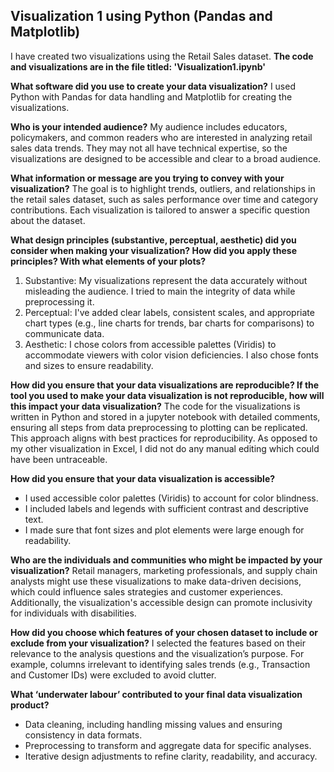 ## Visualization 1 using Python (Pandas and Matplotlib)

I have created two visualizations using the Retail Sales dataset. **The code and visualizations are in the file titled: 'Visualization1.ipynb'**

**What software did you use to create your data visualization?**
I used Python with Pandas for data handling and Matplotlib for creating the visualizations.

**Who is your intended audience?**
My audience includes educators, policymakers, and common readers who are interested in analyzing retail sales data trends. They may not all have technical expertise, so the visualizations are designed to be accessible and clear to a broad audience​.

**What information or message are you trying to convey with your visualization?**
The goal is to highlight trends, outliers, and relationships in the retail sales dataset, such as sales performance over time and category contributions. Each visualization is tailored to answer a specific question about the dataset​.

**What design principles (substantive, perceptual, aesthetic) did you consider when making your visualization? How did you apply these principles? With what elements of your plots?**
1. Substantive: My visualizations represent the data accurately without misleading the audience. I tried to main the integrity of data while preprocessing it.
2. Perceptual: I've added clear labels, consistent scales, and appropriate chart types (e.g., line charts for trends, bar charts for comparisons) to communicate data. 
3. Aesthetic: I chose colors from accessible palettes (Viridis) to accommodate viewers with color vision deficiencies​. I also chose fonts and sizes to ensure readability.

**How did you ensure that your data visualizations are reproducible? If the tool you used to make your data visualization is not reproducible, how will this impact your data visualization?**
The code for the visualizations is written in Python and stored in a jupyter notebook with detailed comments, ensuring all steps from data preprocessing to plotting can be replicated. This approach aligns with best practices for reproducibility​. As opposed to my other visualization in Excel, I did not do any manual editing which could have been untraceable.

**How did you ensure that your data visualization is accessible?**
- I used accessible color palettes (Viridis) to account for color blindness.
- I included labels and legends with sufficient contrast and descriptive text.
- I made sure that font sizes and plot elements were large enough for readability​.

**Who are the individuals and communities who might be impacted by your visualization?**
Retail managers, marketing professionals, and supply chain analysts might use these visualizations to make data-driven decisions, which could influence sales strategies and customer experiences. Additionally, the visualization's accessible design can promote inclusivity for individuals with disabilities​.

**How did you choose which features of your chosen dataset to include or exclude from your visualization?**
I selected the features based on their relevance to the analysis questions and the visualization’s purpose. For example, columns irrelevant to identifying sales trends (e.g., Transaction and Customer IDs) were excluded to avoid clutter.

**What ‘underwater labour’ contributed to your final data visualization product?**
- Data cleaning, including handling missing values and ensuring consistency in data formats.
- Preprocessing to transform and aggregate data for specific analyses.
- Iterative design adjustments to refine clarity, readability, and accuracy​.